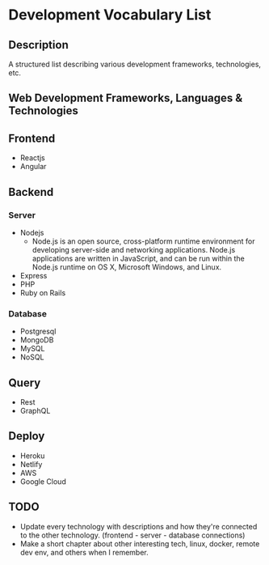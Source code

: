 # Development Vocabulary List

## Description
A structured list describing various development frameworks, technologies, etc.

## Web Development Frameworks, Languages & Technologies
## Frontend
* Reactjs
* Angular

## Backend

### Server
* Nodejs
  - Node.js is an open source, cross-platform runtime environment for developing server-side and networking applications. Node.js applications are written in JavaScript, and can be run within the Node.js runtime on OS X, Microsoft Windows, and Linux.
* Express
* PHP
* Ruby on Rails

### Database
* Postgresql
* MongoDB
* MySQL
* NoSQL

## Query
* Rest
* GraphQL

## Deploy
* Heroku
* Netlify
* AWS
* Google Cloud

## TODO
* Update every technology with descriptions and how they're connected to the other technology. (frontend - server - database connections)
* Make a short chapter about other interesting tech, linux, docker, remote dev env, and others when I remember.
